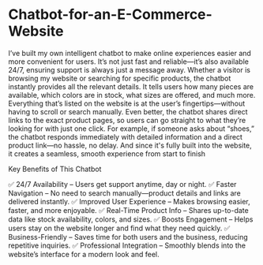 # Chatbot-for-an-E-Commerce-Website

I’ve built my own intelligent chatbot to make online experiences easier and more convenient for users. It’s not just fast and reliable—it’s also available 24/7, ensuring support is always just a message away.
Whether a visitor is browsing my website or searching for specific products, the chatbot instantly provides all the relevant details. It tells users how many pieces are available, which colors are in stock, what sizes are offered, and much more. Everything that’s listed on the website is at the user’s fingertips—without having to scroll or search manually.
Even better, the chatbot shares direct links to the exact product pages, so users can go straight to what they’re looking for with just one click.
For example, if someone asks about “shoes,” the chatbot responds immediately with detailed information and a direct product link—no hassle, no delay. And since it's fully built into the website, it creates a seamless, smooth experience from start to finish

Key Benefits of This Chatbot

✅ 24/7 Availability – Users get support anytime, day or night.
✅ Faster Navigation – No need to search manually—product details and links are delivered instantly.
✅ Improved User Experience – Makes browsing easier, faster, and more enjoyable.
✅ Real-Time Product Info – Shares up-to-date data like stock availability, colors, and sizes.
✅ Boosts Engagement – Helps users stay on the website longer and find what they need quickly.
✅ Business-Friendly – Saves time for both users and the business, reducing repetitive inquiries.
✅ Professional Integration – Smoothly blends into the website’s interface for a modern look and feel.


